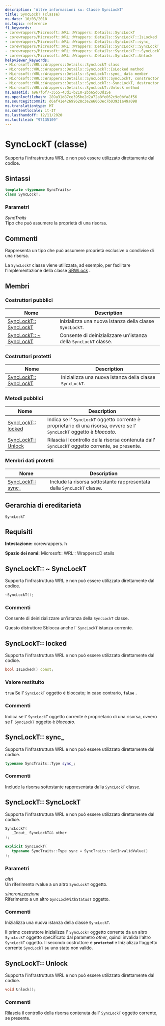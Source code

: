 ```yaml
---
description: 'Altre informazioni su: Classe SyncLockT'
title: SyncLockT (classe)
ms.date: 10/03/2018
ms.topic: reference
f1_keywords:
- corewrappers/Microsoft::WRL::Wrappers::Details::SyncLockT
- corewrappers/Microsoft::WRL::Wrappers::Details::SyncLockT::IsLocked
- corewrappers/Microsoft::WRL::Wrappers::Details::SyncLockT::sync_
- corewrappers/Microsoft::WRL::Wrappers::Details::SyncLockT::SyncLockT
- corewrappers/Microsoft::WRL::Wrappers::Details::SyncLockT::~SyncLockT
- corewrappers/Microsoft::WRL::Wrappers::Details::SyncLockT::Unlock
helpviewer_keywords:
- Microsoft::WRL::Wrappers::Details::SyncLockT class
- Microsoft::WRL::Wrappers::Details::SyncLockT::IsLocked method
- Microsoft::WRL::Wrappers::Details::SyncLockT::sync_ data member
- Microsoft::WRL::Wrappers::Details::SyncLockT::SyncLockT, constructor
- Microsoft::WRL::Wrappers::Details::SyncLockT::~SyncLockT, destructor
- Microsoft::WRL::Wrappers::Details::SyncLockT::Unlock method
ms.assetid: a967f6f7-3555-43d1-b210-2bb65d63d15e
ms.openlocfilehash: 289a31d87ce395be2d2a72a8fe062c9c0bfa8f56
ms.sourcegitcommit: d6af41e42699628c3e2e6063ec7b03931a49a098
ms.translationtype: MT
ms.contentlocale: it-IT
ms.lasthandoff: 12/11/2020
ms.locfileid: "97135109"
---
```

# <a name="synclockt-class"></a>SyncLockT (classe)

Supporta l'infrastruttura WRL e non può essere utilizzato direttamente dal codice.

## <a name="syntax"></a>Sintassi

```cpp
template <typename SyncTraits>
class SyncLockT;
```

### <a name="parameters"></a>Parametri

*SyncTraits*<br/>
Tipo che può assumere la proprietà di una risorsa.

## <a name="remarks"></a>Commenti

Rappresenta un tipo che può assumere proprietà esclusive o condivise di una risorsa.

La `SyncLockT` classe viene utilizzata, ad esempio, per facilitare l'implementazione della classe [SRWLock](srwlock-class.md) .

## <a name="members"></a>Membri

### <a name="public-constructors"></a>Costruttori pubblici

Nome                                      | Description
----------------------------------------- | ----------------------------------------------------
[SyncLockT:: SyncLockT](#synclockt)        | Inizializza una nuova istanza della classe `SyncLockT`.
[SyncLockT:: ~ SyncLockT](#tilde-synclockt) | Consente di deinizializzare un'istanza della `SyncLockT` classe.

### <a name="protected-constructors"></a>Costruttori protetti

Nome                               | Description
---------------------------------- | ----------------------------------------------------
[SyncLockT:: SyncLockT](#synclockt) | Inizializza una nuova istanza della classe `SyncLockT`.

### <a name="public-methods"></a>Metodi pubblici

Nome                             | Description
-------------------------------- | --------------------------------------------------------------------------------------------------------------
[SyncLockT:: locked](#islocked) | Indica se l' `SyncLockT` oggetto corrente è proprietario di una risorsa, ovvero se l' `SyncLockT` oggetto è *bloccato*.
[SyncLockT:: Unlock](#unlock)     | Rilascia il controllo della risorsa contenuta dall' `SyncLockT` oggetto corrente, se presente.

### <a name="protected-data-members"></a>Membri dati protetti

Nome                      | Description
------------------------- | -------------------------------------------------------------------
[SyncLockT:: sync_](#sync) | Include la risorsa sottostante rappresentata dalla `SyncLockT` classe.

## <a name="inheritance-hierarchy"></a>Gerarchia di ereditarietà

`SyncLockT`

## <a name="requirements"></a>Requisiti

**Intestazione:** corewrappers. h

**Spazio dei nomi:** Microsoft:: WRL:: Wrappers::D etails

## <a name="synclocktsynclockt"></a><a name="tilde-synclockt"></a> SyncLockT:: ~ SyncLockT

Supporta l'infrastruttura WRL e non può essere utilizzato direttamente dal codice.

```cpp
~SyncLockT();
```

### <a name="remarks"></a>Commenti

Consente di deinizializzare un'istanza della `SyncLockT` classe.

Questo distruttore Sblocca anche l' `SyncLockT` istanza corrente.

## <a name="synclocktislocked"></a><a name="islocked"></a> SyncLockT:: locked

Supporta l'infrastruttura WRL e non può essere utilizzato direttamente dal codice.

```cpp
bool IsLocked() const;
```

### <a name="return-value"></a>Valore restituito

**`true`** Se l' `SyncLockT` oggetto è bloccato; in caso contrario, **`false`** .

### <a name="remarks"></a>Commenti

Indica se l' `SyncLockT` oggetto corrente è proprietario di una risorsa, ovvero se l' `SyncLockT` oggetto è *bloccato*.

## <a name="synclocktsync_"></a><a name="sync"></a> SyncLockT:: sync_

Supporta l'infrastruttura WRL e non può essere utilizzato direttamente dal codice.

```cpp
typename SyncTraits::Type sync_;
```

### <a name="remarks"></a>Commenti

Include la risorsa sottostante rappresentata dalla `SyncLockT` classe.

## <a name="synclocktsynclockt"></a><a name="synclockt"></a> SyncLockT:: SyncLockT

Supporta l'infrastruttura WRL e non può essere utilizzato direttamente dal codice.

```cpp
SyncLockT(
   _Inout_ SyncLockT&& other
);

explicit SyncLockT(
   typename SyncTraits::Type sync = SyncTraits::GetInvalidValue()
);
```

### <a name="parameters"></a>Parametri

*altri*<br/>
Un riferimento rvalue a un altro `SyncLockT` oggetto.

*sincronizzazione*<br/>
Riferimento a un altro `SyncLockWithStatusT` oggetto.

### <a name="remarks"></a>Commenti

Inizializza una nuova istanza della classe `SyncLockT`.

Il primo costruttore inizializza l' `SyncLockT` oggetto corrente da un altro `SyncLockT` oggetto specificato dal parametro *other*, quindi invalida l'altro `SyncLockT` oggetto. Il secondo costruttore è **`protected`** e Inizializza l'oggetto corrente `SyncLockT` su uno stato non valido.

## <a name="synclocktunlock"></a><a name="unlock"></a> SyncLockT:: Unlock

Supporta l'infrastruttura WRL e non può essere utilizzato direttamente dal codice.

```cpp
void Unlock();
```

### <a name="remarks"></a>Commenti

Rilascia il controllo della risorsa contenuta dall' `SyncLockT` oggetto corrente, se presente.
